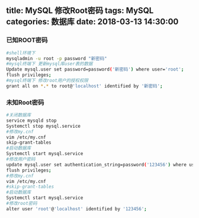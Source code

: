 title: MySQL 修改Root密码
tags: MySQL
categories: 数据库
date: 2018-03-13 14:30:00
---
### 已知ROOT密码
```bash
#shell环境下
mysqladmin -u root -p password "新密码"
#mysql终端下 更新mysql库user表的数据
Update mysql.user set password=password('新密码') where user='root';
flush privileges;
#mysql终端下 修改root用户的授权权限
grant all on *.* to root@'localhost' identified by '新密码';
```
<!-- more -->
### 未知Root密码
```bash
#关闭数据库
service mysqld stop
Systemctl stop mysql.service
#修改my.cnf
vim /etc/my.cnf
skip-grant-tables
#启动数据库
Systemctl start mysql.service
#修改用户密码
update mysql.user set authentication_string=password('123456') where user='root' and host='localhost';
flush privileges;
#修改my.cnf
vim /etc/my.cnf
#skip-grant-tables
#启动数据库
Systemctl start mysql.service
#修改root密码
alter user 'root'@'localhost' identified by '123456'; 
```
